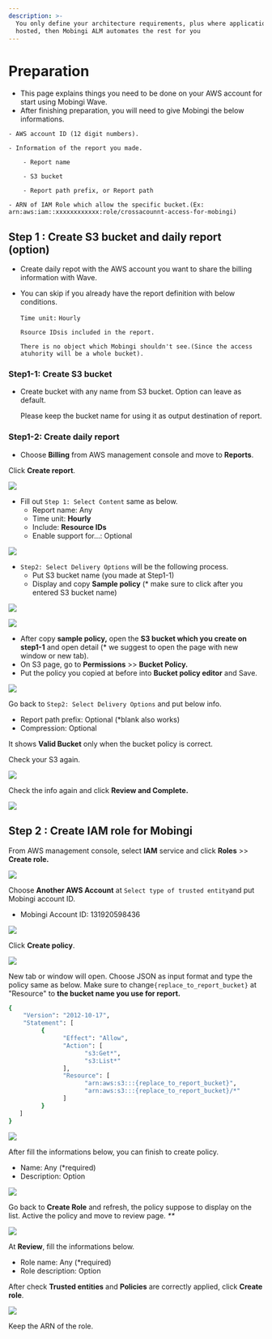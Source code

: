 ```yaml
---
description: >-
  You only define your architecture requirements, plus where application code is
  hosted, then Mobingi ALM automates the rest for you
---
```


# Preparation

* This page explains things you need to be done on your AWS account for start using Mobingi Wave.
* After finishing preparation, you will need to give Mobingi the below informations. 

```text
- AWS account ID (12 digit numbers).

- Information of the report you made.

    - Report name

    - S3 bucket

    - Report path prefix, or Report path

- ARN of IAM Role which allow the specific bucket.(Ex: arn:aws:iam::xxxxxxxxxxxx:role/crossacounnt-access-for-mobingi)
```

## Step 1 : Create S3 bucket and daily report \(option\) <a id="step1"></a>

* Create daily repot with the AWS account you want to share the billing information with Wave.
* You can skip if you already have the report definition with below conditions.

  `Time unit:` `Hourly`

  `Rsource IDsis included in the report.`

  `There is no object which Mobingi shouldn't see.(Since the access atuhority will be a whole bucket).`

### Step1-1: **Create S3 bucket**

* Create bucket with any name from S3 bucket. Option can leave as default.

  Please keep the bucket name for using it as output destination of report.

### Step1-2: Create daily report

* Choose **Billing** from AWS management console and move to **Reports**.

Click **Create report**.

![](../.gitbook/assets/snip20180727_7.png)

* Fill out `Step 1: Select Content` same as below.
  * Report name: Any
  * Time unit: **Hourly**
  * Include: **Resource IDs**
  * Enable support for...: Optional

![](../.gitbook/assets/snip20181004_14.png)

* `Step2: Select Delivery Options` will be the following process.
  * Put S3 bucket name \(you made at Step1-1\)
  * Display and copy **Sample policy** \(\* make sure to click after you entered S3 bucket name\)

![](../.gitbook/assets/snip20181004_16.png)

![](../.gitbook/assets/snip20180727_10.png)

* After copy **sample policy,** open the **S3 bucket which you create on step1-1** and open detail \(\* we suggest to open the page with new window or new tab\).
* On S3 page, go to **Permissions** &gt;&gt; **Bucket Policy.**
* Put the policy you copied at before into **Bucket policy editor** and Save.

![](../.gitbook/assets/snip20180727_17.png)

Go back to `Step2: Select Delivery Options` and put below info.

* Report path prefix: Optional  \(\*blank also works\) 
* Compression: Optional

It shows **Valid Bucket** only when the bucket policy is correct.

Check your S3 again.

![](../.gitbook/assets/snip20181004_16%20%281%29.png)

Check the info again and click **Review and Complete.**

![](../.gitbook/assets/snip20181004_18.png)

## Step 2 : Create IAM role for Mobingi <a id="step2"></a>

From AWS management console, select **IAM** service and click **Roles** &gt;&gt; **Create role.**

![](../.gitbook/assets/snip20180727_19.png)

Choose **Another AWS Account** at `Select type of trusted entity`and put Mobingi account ID.

* Mobingi Account ID: 131920598436

![](../.gitbook/assets/snip20180727_21.png)

Click **Create policy**.

![](../.gitbook/assets/snip20180727_23.png)

New tab or window will open. Choose JSON as input format and type the policy same as below. Make sure to change`{replace_to_report_bucket}` at "Resource" to **the bucket name you use for report.**

```bash
{
    "Version": "2012-10-17",
    "Statement": [
         {
               "Effect": "Allow",
               "Action": [
                     "s3:Get*",
                     "s3:List*"
               ],
               "Resource": [
                     "arn:aws:s3:::{replace_to_report_bucket}",
                     "arn:aws:s3:::{replace_to_report_bucket}/*"
               ]
         }
   ]
}
```

![](../.gitbook/assets/snip20180727_25.png)

After fill the informations below, you can finish to create policy.

* Name: Any \(\*required\)
* Description: Option

![](../.gitbook/assets/snip20180727_31.png)

Go back to **Create Role** and refresh, the policy suppose to display on the list. Active the policy and move to review page. _\*\*_

![](../.gitbook/assets/snip20180727_33.png)

At **Review**, fill the informations below.

* Role name: Any \(\*required\)
* Role description: Option

After check **Trusted entities** and **Policies** are correctly applied, click **Create role**.

![](../.gitbook/assets/snip20180731_39.png)

Keep the ARN of the role.

